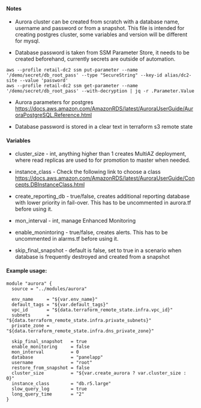 #### Notes
* Aurora cluster can be created from scratch with a database name, username and password or from a snapshot. This file is intended for creating postgres cluster, some variables and version will be different for mysql.

* Database password is taken from SSM Parameter Store, it needs to be created beforehand, currently secrets are outside of automation.

```
aws --profile retail-dc2 ssm put-parameter --name '/demo/secret/db_root_pass' --type "SecureString" --key-id alias/dc2-site --value 'password'
aws --profile retail-dc2 ssm get-parameter --name '/demo/secret/db_root_pass' --with-decryption | jq -r .Parameter.Value
```
* Aurora parameters for postgres
https://docs.aws.amazon.com/AmazonRDS/latest/AuroraUserGuide/AuroraPostgreSQL.Reference.html

* Database password is stored in a clear text in terraform s3 remote state

#### Variables
* cluster_size - int, anything higher than 1 creates MultiAZ deployment, where read replicas are used to for promotion to master when needed.

* instance_class - Check the following link to choose a class
https://docs.aws.amazon.com/AmazonRDS/latest/AuroraUserGuide/Concepts.DBInstanceClass.html

* create_reporting_db - true/false, creates additional reporting database with lower priority in fail-over. This has to be uncommented in aurora.tf before using it.

* mon_interval - int, manage Enhanced Monitoring 

* enable_monintoring - true/false, creates alerts. This has to be uncommented in alarms.tf before using it.

* skip_final_snapshot - default is false, set to true in a scenario when database is frequently destroyed and created from a snapshot


#### Example usage:

```
module "aurora" {
  source = "../modules/aurora"

  env_name     = "${var.env_name}"
  default_tags = "${var.default_tags}"
  vpc_id       = "${data.terraform_remote_state.infra.vpc_id}"
  subnets      = "${data.terraform_remote_state.infra.private_subnets}"
  private_zone = "${data.terraform_remote_state.infra.dns_private_zone}"

  skip_final_snapshot   = true
  enable_monitoring     = false
  mon_interval          = 0
  database              = "panelapp"
  username              = "root"
  restore_from_snapshot = false
  cluster_size          = "${var.create_aurora ? var.cluster_size : 0}"
  instance_class        = "db.r5.large"
  slow_query_log        = true
  long_query_time       = "2"
}

```